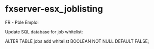 # fxserver-esx_joblisting
FR - Pôle Emploi

Update SQL database for job whitelist:

ALTER TABLE jobs add whitelist BOOLEAN NOT NULL DEFAULT FALSE;
